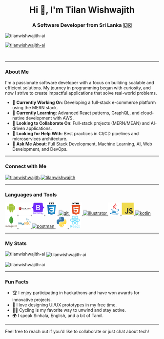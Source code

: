 <h1 align="center">Hi 👋, I'm Tilan Wishwajith</h1>
<h3 align="center">A Software Developer from Sri Lanka 🇱🇰</h3>

<p align="left"> 
  <img src="https://komarev.com/ghpvc/?username=tilanwishwajith-ai&label=Profile%20views&color=0e75b6&style=flat" alt="tilanwishwajith-ai" /> 
</p>

<p align="left"> 
  <a href="https://github.com/ryo-ma/github-profile-trophy">
    <img src="https://github-profile-trophy.vercel.app/?username=tilanwishwajith-ai" alt="tilanwishwajith-ai" />
  </a> 
</p>

<p align="left"> 
  <a href="https://twitter.com/" target="blank">
    <img src="https://img.shields.io/twitter/follow/?logo=twitter&style=for-the-badge" alt="" />
  </a> 
</p>

---

### **About Me**
I'm a passionate software developer with a focus on building scalable and efficient solutions. My journey in programming began with curiosity, and now I strive to create impactful applications that solve real-world problems.

- 🔭 **Currently Working On**: Developing a full-stack e-commerce platform using the MERN stack.
- 🌱 **Currently Learning**: Advanced React patterns, GraphQL, and cloud-native development with AWS.
- 👯 **Looking to Collaborate On**: Full-stack projects (MERN/MEAN) and AI-driven applications.
- 🤔 **Looking for Help With**: Best practices in CI/CD pipelines and microservices architecture.
- 💬 **Ask Me About**: Full Stack Development, Machine Learning, AI, Web Development, and DevOps.

---

### **Connect with Me**
<p align="left">
  <a href="https://linkedin.com/in/tilanwishwajith" target="blank">
    <img align="center" src="https://raw.githubusercontent.com/rahuldkjain/github-profile-readme-generator/master/src/images/icons/Social/linked-in-alt.svg" alt="tilanwishwajith" height="30" width="40" />
  </a>
  <a href="https://fb.com/tilanwishwajith" target="blank">
    <img align="center" src="https://raw.githubusercontent.com/rahuldkjain/github-profile-readme-generator/master/src/images/icons/Social/facebook.svg" alt="tilanwishwajith" height="30" width="40" />
  </a>
</p>

---

### **Languages and Tools**
<p align="left">
  <a href="https://developer.android.com" target="_blank" rel="noreferrer">
    <img src="https://raw.githubusercontent.com/devicons/devicon/master/icons/android/android-original-wordmark.svg" alt="android" width="40" height="40"/>
  </a>
  <a href="https://angular.io" target="_blank" rel="noreferrer">
    <img src="https://raw.githubusercontent.com/devicons/devicon/master/icons/angularjs/angularjs-original-wordmark.svg" alt="angularjs" width="40" height="40"/>
  </a>
  <a href="https://getbootstrap.com" target="_blank" rel="noreferrer">
    <img src="https://raw.githubusercontent.com/devicons/devicon/master/icons/bootstrap/bootstrap-plain-wordmark.svg" alt="bootstrap" width="40" height="40"/>
  </a>
  <a href="https://www.w3schools.com/css/" target="_blank" rel="noreferrer">
    <img src="https://raw.githubusercontent.com/devicons/devicon/master/icons/css3/css3-original-wordmark.svg" alt="css3" width="40" height="40"/>
  </a>
  <a href="https://git-scm.com/" target="_blank" rel="noreferrer">
    <img src="https://www.vectorlogo.zone/logos/git-scm/git-scm-icon.svg" alt="git" width="40" height="40"/>
  </a>
  <a href="https://www.w3.org/html/" target="_blank" rel="noreferrer">
    <img src="https://raw.githubusercontent.com/devicons/devicon/master/icons/html5/html5-original-wordmark.svg" alt="html5" width="40" height="40"/>
  </a>
  <a href="https://www.adobe.com/in/products/illustrator.html" target="_blank" rel="noreferrer">
    <img src="https://www.vectorlogo.zone/logos/adobe_illustrator/adobe_illustrator-icon.svg" alt="illustrator" width="40" height="40"/>
  </a>
  <a href="https://www.java.com" target="_blank" rel="noreferrer">
    <img src="https://raw.githubusercontent.com/devicons/devicon/master/icons/java/java-original.svg" alt="java" width="40" height="40"/>
  </a>
  <a href="https://developer.mozilla.org/en-US/docs/Web/JavaScript" target="_blank" rel="noreferrer">
    <img src="https://raw.githubusercontent.com/devicons/devicon/master/icons/javascript/javascript-original.svg" alt="javascript" width="40" height="40"/>
  </a>
  <a href="https://kotlinlang.org" target="_blank" rel="noreferrer">
    <img src="https://www.vectorlogo.zone/logos/kotlinlang/kotlinlang-icon.svg" alt="kotlin" width="40" height="40"/>
  </a>
  <a href="https://www.mongodb.com/" target="_blank" rel="noreferrer">
    <img src="https://raw.githubusercontent.com/devicons/devicon/master/icons/mongodb/mongodb-original-wordmark.svg" alt="mongodb" width="40" height="40"/>
  </a>
  <a href="https://www.mysql.com/" target="_blank" rel="noreferrer">
    <img src="https://raw.githubusercontent.com/devicons/devicon/master/icons/mysql/mysql-original-wordmark.svg" alt="mysql" width="40" height="40"/>
  </a>
  <a href="https://postman.com" target="_blank" rel="noreferrer">
    <img src="https://www.vectorlogo.zone/logos/getpostman/getpostman-icon.svg" alt="postman" width="40" height="40"/>
  </a>
  <a href="https://www.python.org" target="_blank" rel="noreferrer">
    <img src="https://raw.githubusercontent.com/devicons/devicon/master/icons/python/python-original.svg" alt="python" width="40" height="40"/>
  </a>
  <a href="https://reactjs.org/" target="_blank" rel="noreferrer">
    <img src="https://raw.githubusercontent.com/devicons/devicon/master/icons/react/react-original-wordmark.svg" alt="react" width="40" height="40"/>
  </a>
</p>

---

### **My Stats**
<p><img align="left" src="https://github-readme-stats.vercel.app/api/top-langs?username=tilanwishwajith-ai&show_icons=true&locale=en&layout=compact" alt="tilanwishwajith-ai" /></p>

<p>&nbsp;<img align="center" src="https://github-readme-stats.vercel.app/api?username=tilanwishwajith-ai&show_icons=true&locale=en" alt="tilanwishwajith-ai" /></p>

<p><img align="center" src="https://github-readme-streak-stats.herokuapp.com/?user=tilanwishwajith-ai&" alt="tilanwishwajith-ai" /></p>

---

### **Fun Facts**
- 🏆 I enjoy participating in hackathons and have won awards for innovative projects.
- 🎨 I love designing UI/UX prototypes in my free time.
- 🚴‍♂️ Cycling is my favorite way to unwind and stay active.
- 🌍 I speak Sinhala, English, and a bit of Tamil.

---

Feel free to reach out if you'd like to collaborate or just chat about tech!
